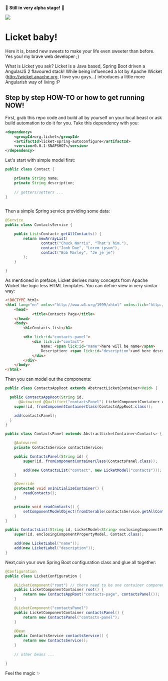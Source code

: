 :construction: **Still in very alpha stage!** :construction:
 
 ![](https://rawgit.com/activey/licket/master/licket.svg)
# Licket baby!
Here it is, brand new sweets to make your life even sweeter than before. Yes you! my brave web developer ;)

What is Licket you ask? Licket is a Java based, Spring Boot driven a AngularJS 2 flavoured stack!
While being influenced a lot by Apache Wicket (http://wicket.apache.org, I love you guys...) introduces a little more Angularish way of living :P

## Step by step HOW-TO or how to get running NOW!

First, grab this repo code and build all by yourself on your local beast or ask build automation to do it for you.
Take this dependency with you:

```xml
<dependency>
    <groupId>org.licket</groupId>
    <artifactId>licket-spring-autoconfigure</artifactId>
    <version>0.0.1-SNAPSHOT</version>
</dependency>
```

Let's start with simple model first:

```java
public class Contact {

    private String name;
    private String description;
    
    // getters/setters ...
}
    
```

Then a simple Spring service providing some data:

```java
@Service
public class ContactsService {

    public List<Contact> getAllContacts() {
        return newArrayList(
                contact("Chuck Norris", "That's him."),
                contact("Jonh Doe", "Lorem ipsum"),
                contact("Bob Marley", "Je je je")
        );
    }

}
```

As mentioned in preface, Licket derives many concepts from Apache Wicket like logic less HTML templates. You can define view in very similar way:

```html
<!DOCTYPE html>
<html lang="en" xmlns="http://www.w3.org/1999/xhtml" xmlns:lick="http://www.w3.org/1999/xhtml">
    <head>
            <title>Contacts Page</title>
    </head>
    <body>
        <h1>Contacts list</h1>

        <div lick:id="contacts-panel">
            <div lick:id="contact">
                Name: <span lick:id="name">here will be name</span>
                Description: <span lick:id="description">and here description</span>
            </div>
        </div>
    </body>
</html>
```

Then you can model out the components:

```java
public class ContactsAppRoot extends AbstractLicketContainer<Void> {

  public ContactsAppRoot(String id,
      @Autowired @Qualifier("contactsPanel") LicketComponentContainer contactsPanel) {
    super(id, fromComponentContainerClass(ContactsAppRoot.class));

    add(contactsPanel);
  }
}

public class ContactsPanel extends AbstractLicketContainer<Contacts> {

    @Autowired
    private ContactsService contactsService;

    public ContactsPanel(String id) {
        super(id, fromComponentContainerClass(ContactsPanel.class));

        add(new ContactsList("contact", new LicketModel("contacts")));
    }

    @Override
    protected void onInitializeContainer() {
        readContacts();
    }

    private void readContacts() {
        setComponentModelObject(fromIterable(contactsService.getAllContacts()));
    }
}

public ContactsList(String id, LicketModel<String> enclosingComponentPropertyModel) {
    super(id, enclosingComponentPropertyModel, Contact.class);

    add(new LicketLabel("name"));
    add(new LicketLabel("description"));
}
```

Next,coin your own Spring Boot configuration class and glue all together:

```java
@Configuration
public class LicketConfiguration {

    @LicketComponent("root") // there need to be one container component called "root"
    public LicketComponentContainer root() {
        return new ContactsAppRoot("contacts-page", contactsPanel());
    }

    @LicketComponent("contactsPanel")
    public LicketComponentContainer contactsPanel() {
        return new ContactsPanel("contacts-panel");
    }
    
    @Bean
    public ContactsService contactsService() {
        return new ContactsService();
    }
    
    // other beans ...

}
```

Feel the magic :sparkles:
 
